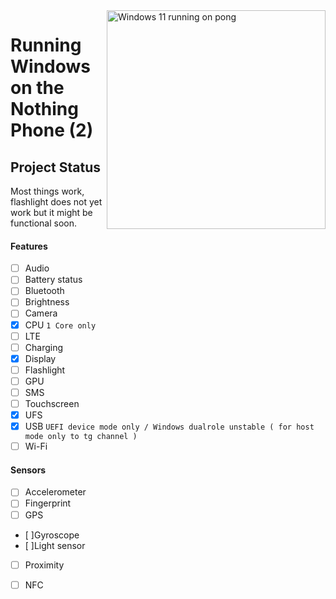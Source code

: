 <img align="right" src="https://github.com/n00b69/woa-polaris/blob/main/polaris.png" width="350" alt="Windows 11 running on pong">

# Running Windows on the Nothing Phone (2)

## Project Status
Most things work, flashlight does not yet work but it might be functional soon.

#### Features
- [ ] Audio
- [ ] Battery status
- [ ] Bluetooth
- [ ] Brightness 
- [ ] Camera
- [X] CPU ``` 1 Core only ```
- [ ] LTE
- [ ] Charging
- [x] Display
- [ ] Flashlight
- [ ] GPU
- [ ] SMS
- [ ] Touchscreen 
- [x] UFS
- [x] USB ```UEFI device mode only / Windows dualrole unstable ( for host mode only to tg channel )```
- [ ] Wi-Fi

#### Sensors
- [ ] Accelerometer
- [ ] Fingerprint
- [ ] GPS
- [ ]Gyroscope
- [ ]Light sensor
- [ ] Proximity
- [ ] NFC 






















